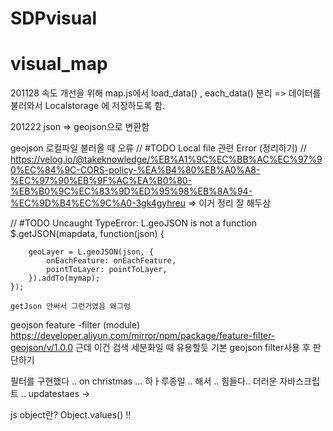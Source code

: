 # SDPvisual
# visual_map


201128 
속도 개선을 위해 map.js에서 load_data() , each_data() 분리
=> 데이터를 불러와서 Localstorage 에 저장하도록 함.


201222
json => geojson으로 변환함

geojson 로컬파일 불러올 때 오류
    // #TODO Local file 관련 Error (정리하기)
    // https://velog.io/@takeknowledge/%EB%A1%9C%EC%BB%AC%EC%97%90%EC%84%9C-CORS-policy-%EA%B4%80%EB%A0%A8-%EC%97%90%EB%9F%AC%EA%B0%80-%EB%B0%9C%EC%83%9D%ED%95%98%EB%8A%94-%EC%9D%B4%EC%9C%A0-3gk4gyhreu
=> 이거 정리 잘 해두삼

    
// #TODO Uncaught TypeError: L.geoJSON is not a function
    $.getJSON(mapdata, function(json) {

        geoLayer = L.geoJSON(json, {
            onEachFeature: onEachFeature,
            pointToLayer: pointToLayer,
        }).addTo(mymap);
    });

    getJson 안써서 그런거였음 왜그럼

geojson feature -filter (module)
https://developer.aliyun.com/mirror/npm/package/feature-filter-geojson/v/1.0.0
근데 이건 검색 세분화일 때 유용할듯
기본 geojson filter사용 후 판단하기


필터를 구현했다 .. on christmas ...  하ㅏ루종일 .. 해서 .. 힘들다..
더러운 자바스크립트 ..
updatestaes ->

js object란?
Object.values() !!